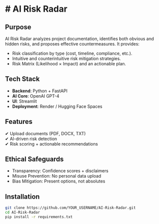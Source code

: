 # # AI Risk Radar

## Purpose
AI Risk Radar analyzes project documentation, identifies both obvious and hidden risks, and proposes effective countermeasures. It provides:
- Risk classification by type (cost, timeline, compliance, etc.).
- Intuitive and counterintuitive risk mitigation strategies.
- Risk Matrix (Likelihood × Impact) and an actionable plan.

## Tech Stack
- **Backend**: Python + FastAPI
- **AI Core**: OpenAI GPT-4
- **UI**: Streamlit
- **Deployment**: Render / Hugging Face Spaces

## Features
✔ Upload documents (PDF, DOCX, TXT)  
✔ AI-driven risk detection  
✔ Risk scoring + actionable recommendations  

## Ethical Safeguards
- Transparency: Confidence scores + disclaimers  
- Misuse Prevention: No personal data upload  
- Bias Mitigation: Present options, not absolutes  

## Installation
```bash
git clone https://github.com/YOUR_USERNAME/AI-Risk-Radar.git
cd AI-Risk-Radar
pip install -r requirements.txt
